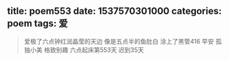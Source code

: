 title: poem553
date: 1537570301000
categories: poem
tags: 爱
---
> 爱极了六点钟红润晶莹的天边
像是五点半的鱼肚白
涂上了黑管416
早安
孤独小美
格致别趣
六点起床第553天 迟到35天